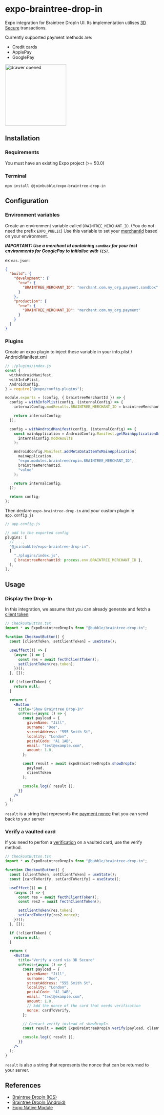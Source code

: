 # expo-braintree-drop-in

Expo integration for Braintree DropIn UI.
Its implementation utilises [3D Secure](https://developer.paypal.com/braintree/docs/guides/3d-secure/overview) transactions.

Currently supported payment methods are:

- Credit cards
- ApplePay
- GooglePay

<img src="image.png" alt="drawer opened" width="200" />

## Installation

### Requirements

You must have an existing Expo project (>= 50.0)

### Terminal

```
npm install @joinbubble/expo-braintree-drop-in
```

## Configuration

### Environment variables

Create an environment variable called `BRAINTREE_MERCHANT_ID`. (You do not need the prefix `EXPO_PUBLIC`)
Use this variable to set your [merchantId](https://developer.paypal.com/braintree/articles/control-panel/important-gateway-credentials#merchant-id) based on your environment.

_**IMPORTANT: Use a merchant id containing `sandbox` for your test environments for GooglePay to initialise with `TEST`.**_

ex `eas.json`:

```json
{
  "build": {
    "development": {
      "env": {
        "BRAINTREE_MERCHANT_ID": "merchant.com.my_org.payment.sandbox"
      }
    },
    "production": {
      "env": {
        "BRAINTREE_MERCHANT_ID": "merchant.com.my_org.payment"
      }
    }
  }
}
```

### Plugins

Create an expo plugin to inject these variable in your info.plist / AndroidManifest.xml

```js
// ./plugins/index.js
const {
  withAndroidManifest,
  withInfoPlist,
  AndroidConfig,
} = require("@expo/config-plugins");

module.exports = (config, { braintreeMerchantId }) => {
  config = withInfoPlist(config, (internalConfig) => {
    internalConfig.modResults.BRAINTREE_MERCHANT_ID = braintreeMerchantId;

    return internalConfig;
  });

  config = withAndroidManifest(config, (internalConfig) => {
    const mainApplication = AndroidConfig.Manifest.getMainApplicationOrThrow(
      internalConfig.modResults
    );

    AndroidConfig.Manifest.addMetaDataItemToMainApplication(
      mainApplication,
      "expo.modules.braintreedropin.BRAINTREE_MERCHANT_ID",
      braintreeMerchantId,
      "value"
    );

    return internalConfig;
  });

  return config;
};
```

Then declare `expo-braintree-drop-in` and your custom plugin in `app.config.js`

```js
// app.config.js

// add to the exported config
plugins: [
  // ...,
  "@joinbubble/expo-braintree-drop-in",
  [
    "./plugins/index.js",
    { braintreeMerchantId: process.env.BRAINTREE_MERCHANT_ID },
  ],
];
```

## Usage

<h3>Display the Drop-In</h3>

In this integration, we assume that you can already generate and fetch a [client token](https://developer.paypal.com/braintree/docs/start/hello-client/javascript/v3/#get-a-client-token)

```jsx
// CheckoutButton.tsx
import * as ExpoBraintreeDropIn from "@bubble/braintree-drop-in";

function CheckoutButton() {
  const [clientToken, setClientToken] = useState();

  useEffect(() => {
    (async () => {
      const res = await fecthClientToken();
      setClientToken(res.token);
    })();
  }, []);

  if (!clientToken) {
    return null;
  }

  return (
    <Button
      title="Show Braintree Drop-In"
      onPress={async () => {
        const payload = {
          givenName: "Jill",
          surname: "Doe",
          streetAddress: "555 Smith St",
          locality: "London",
          postalCode: "A1 1AB",
          email: "test@example.com",
          amount: 1.0,
        };

        const result = await ExpoBraintreeDropIn.showDropIn(
          payload,
          clientToken
        );

        console.log({ result });
      }}
    />
  );
}
```

`result` is a string that represents the [payment nonce](https://developer.paypal.com/braintree/docs/start/hello-server/node#receive-a-payment-method-nonce-from-your-client) that you can send back to your server

<h3>Verify a vaulted card</h3>

If you need to perfom a [verification](https://developer.paypal.com/braintree/docs/guides/3d-secure/client-side/android/v4#verify-a-vaulted-credit-card) on a vaulted card, use the verify method.

```jsx
// CheckoutButton.tsx
import * as ExpoBraintreeDropIn from "@bubble/braintree-drop-in";

function CheckoutButton() {
  const [clientToken, setClientToken] = useState();
  const [cardToVerify, setCardToVerify] = useState();

  useEffect(() => {
    (async () => {
      const res = await fecthClientToken();
      const res2 = await fecthClientToken();

      setClientToken(res.token);
      setCardToVerify(res2.nonce);
    })();
  }, []);

  if (!clientToken) {
    return null;
  }

  return (
    <Button
      title="Verify a card via 3D Secure"
      onPress={async () => {
        const payload = {
          givenName: "Jill",
          surname: "Doe",
          streetAddress: "555 Smith St",
          locality: "London",
          postalCode: "A1 1AB",
          email: "test@example.com",
          amount: 1.0,
          // Add the nonce of the card that needs verification
          nonce: cardToVerify,
        };

        // Contact verify instead of showDropIn
        const result = await ExpoBraintreeDropIn.verify(payload, clientToken);

        console.log({ result });
      }}
    />
  );
}
```

`result` is also a string that represents the nonce that can be returned to your server.

## References

- [Braintree DropIn (IOS)](https://braintree.github.io/braintree-ios-drop-in/current/)
- [Braintree DropIn (Android)](https://developer.paypal.com/braintree/docs/start/hello-client/android/v4)
- [Expo Native Module](https://docs.expo.dev/modules/native-module-tutorial/)
